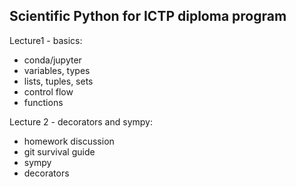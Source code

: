 ## Scientific Python for ICTP diploma program

Lecture1 - basics:

- conda/jupyter
- variables, types
- lists, tuples, sets
- control flow
- functions

Lecture 2 - decorators and sympy:

- homework discussion
- git survival guide
- sympy
- decorators 
